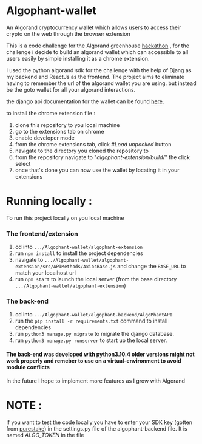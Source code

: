 # Algophant-wallet
An Algorand cryptocurrency wallet  which allows users to access their crypto on the web through the browser extension

This is a code challenge for the Algorand greenhouse [hackathon](https://gitcoin.co/issue/29370) ,  for the challenge i decide to build an algorand wallet which can accessible to all users easily by simple installing it as a chrome extension.

I used the python algorand sdk for the challenge with the help of Djang as my backend and ReactJs as the frontend. The project aims to eliminate having to remember the url of the algorand wallet you are using. but instead be the goto wallet for all your algorand interactions.

the django api documentation for the wallet can be found [here](https://documenter.getpostman.com/view/20357451/2s83zgvRGK).

to install the chrome extension file :

1. clone this repository to you local machine
2. go to the extensions tab on chrome 
3. enable developer mode
4. from the chrome extensions tab, click #*Load unpacked* button
5. navigate to the directory you cloned the repository to
6. from the repository navigate to "*algophant-extension/build/*" the click select
7. once that's done you can now use the wallet by locating it in your extensions


# Running locally :
To run this project locally on you local machine

### The frontend/extension

1. cd into `.../Algophant-wallet/algophant-extension`
2. run `npm install` to install the project dependencies
3. navigate to `.../Algophant-wallet/algophant-extension/src/APIMethods/AxiosBase.js` and change the `BASE_URL` to match your localhost url
4. run `npm start` to launch the local server (from the base directory `.../Algophant-wallet/algophant-extension`)

### The back-end

1. cd into `.../Algophant-wallet/algophant-backend/AlgoPhantAPI`
2. run the `pip install -r requirements.txt` command to install dependencies
3. run `python3 manage.py migrate` to migrate the django database.
4. run `python3 manage.py runserver` to start up the local server.

#### The back-end was developed with python3.10.4 older versions might not work properly and remeber to use on a virtual-environment to avoid module conflicts

In the future I hope to implement more features as I grow with Algorand

# NOTE : 
If you want to test the code locally you have to enter your SDK key (gotten from [purestake](https://developer.purestake.io/)) in the settings.py file of the algophant-backend file. It is named *ALGO_TOKEN* in the file

